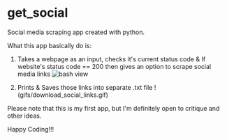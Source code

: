 # get_social

Social media scraping app created with python. 

What this app basically do is:

1. Takes a webpage as an input, checks it's current status code & If website's status code == 200 then gives an option to scrape social media links
![bash view](gifs/type_website_url.gif)

4. Prints & Saves those links into separate .txt file
!(gifs/download_social_links.gif)

Please note that this is my first app, but I'm definitely open to critique and other ideas.

Happy Coding!!!
